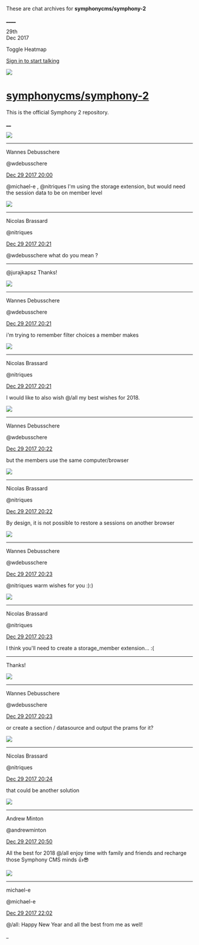 These are chat archives for **symphonycms/symphony-2**

[__](/symphonycms/symphony-2/archives/2017/12/30)[__](/symphonycms/symphony-2/archives/2017/12/28)

29th  
Dec 2017

Toggle Heatmap

[Sign in to start talking](/login?action=login&button=archive-login)

![](https://avatars-02.gitter.im/group/iv/3/57542c45c43b8c601977197e?s=48)

#  [symphonycms/symphony-2](/symphonycms/symphony-2)

This is the official Symphony 2 repository.

[ __](/orgs/symphonycms/rooms "More symphonycms rooms")

![](https://avatars1.githubusercontent.com/u/4136426?v=4&s=30)

____

Wannes Debusschere

@wdebusschere

[Dec 29 2017
20:00](https://gitter.im/symphonycms/symphony-2?at=5a469ef029ec6ac31199b01a)

@michael-e , @nitriques I'm using the storage extension, but would need the
session data to be on member level

![](https://avatars1.githubusercontent.com/u/771169?v=4&s=30)

____

Nicolas Brassard

@nitriques

[Dec 29 2017
20:21](https://gitter.im/symphonycms/symphony-2?at=5a46a3cb29ec6ac31199c38c)

@wdebusschere what do you mean ?

____

@jurajkapsz Thanks!

![](https://avatars1.githubusercontent.com/u/4136426?v=4&s=30)

____

Wannes Debusschere

@wdebusschere

[Dec 29 2017
20:21](https://gitter.im/symphonycms/symphony-2?at=5a46a3e4232e79134da5922b)

i'm trying to remember filter choices a member makes

![](https://avatars1.githubusercontent.com/u/771169?v=4&s=30)

____

Nicolas Brassard

@nitriques

[Dec 29 2017
20:21](https://gitter.im/symphonycms/symphony-2?at=5a46a3e4b48e8c35667c8983)

I would like to also wish @/all my best wishes for 2018.

![](https://avatars1.githubusercontent.com/u/4136426?v=4&s=30)

____

Wannes Debusschere

@wdebusschere

[Dec 29 2017
20:22](https://gitter.im/symphonycms/symphony-2?at=5a46a403ba39a53f1ab67372)

but the members use the same computer/browser

![](https://avatars1.githubusercontent.com/u/771169?v=4&s=30)

____

Nicolas Brassard

@nitriques

[Dec 29 2017
20:22](https://gitter.im/symphonycms/symphony-2?at=5a46a41f5355812e572ee0ca)

By design, it is not possible to restore a sessions on another browser

![](https://avatars1.githubusercontent.com/u/4136426?v=4&s=30)

____

Wannes Debusschere

@wdebusschere

[Dec 29 2017
20:23](https://gitter.im/symphonycms/symphony-2?at=5a46a4255355812e572ee0e8)

@nitriques warm wishes for you :):)

![](https://avatars1.githubusercontent.com/u/771169?v=4&s=30)

____

Nicolas Brassard

@nitriques

[Dec 29 2017
20:23](https://gitter.im/symphonycms/symphony-2?at=5a46a4460163b02810905c7c)

I think you'll need to create a storage_member extension... :(

____

Thanks!

![](https://avatars1.githubusercontent.com/u/4136426?v=4&s=30)

____

Wannes Debusschere

@wdebusschere

[Dec 29 2017
20:23](https://gitter.im/symphonycms/symphony-2?at=5a46a45f232e79134da59430)

or create a section / datasource and output the prams for it?

![](https://avatars1.githubusercontent.com/u/771169?v=4&s=30)

____

Nicolas Brassard

@nitriques

[Dec 29 2017
20:24](https://gitter.im/symphonycms/symphony-2?at=5a46a47568d092bb6202cfbb)

that could be another solution

![](https://avatars2.githubusercontent.com/u/707189?v=4&s=30)

____

Andrew Minton

@andrewminton

[Dec 29 2017
20:50](https://gitter.im/symphonycms/symphony-2?at=5a46aaac68d092bb6202e92f)

All the best for 2018 @/all enjoy time with family and friends and recharge
those Symphony CMS minds 👍😎

![](https://avatars2.githubusercontent.com/u/40072?v=4&s=30)

____

michael-e

@michael-e

[Dec 29 2017
22:02](https://gitter.im/symphonycms/symphony-2?at=5a46bb86232e79134da6005d)

@/all: Happy New Year and all the best from me as well!

_

